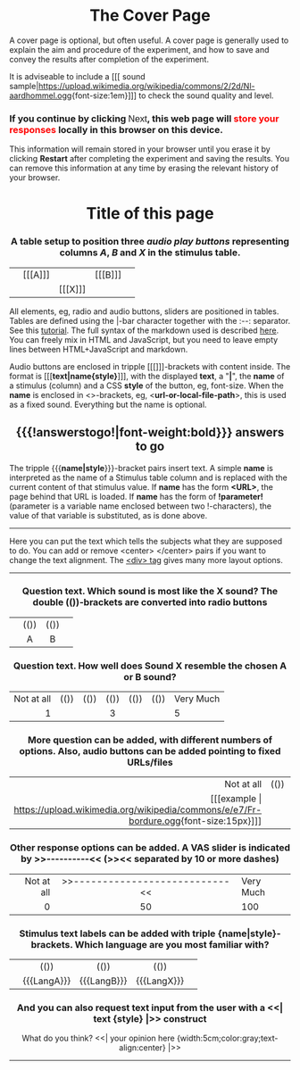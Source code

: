 [//comment]: # "Use the 'Start of coverpage' - 'End of coverpage' comments to insert a coverpage"
[//coverpage]: # "Start of coverpage"

<center>

# The Cover Page

</center>

A cover page is optional, but often useful. A cover page is generally used to explain the aim and procedure of the experiment, and how to save and convey the results after completion of the experiment.

It is adviseable to include a [[[ sound sample\|<https://upload.wikimedia.org/wikipedia/commons/2/2d/Nl-aardhommel.ogg>{font-size:1em}]]] to check the sound quality and level. 

### If you continue by clicking <span style="font-family: Arial, Helvetica, sans-serif;font-weight:normal;">Next</span>, this web page will  <span style="color:red;">store your responses</span> locally in this browser on this device. 

This information will remain stored in your browser until you erase it by clicking **Restart** after completing the experiment and saving the results. You can remove this information at any time by erasing the relevant history of your browser.

[//coverpage]: # "End of coverpage"

<center>

# Title of this page

### A table setup to position three *audio play buttons* representing columns *A*, *B* and *X* in the stimulus table.

|     |         |         |         |     |
| ---:| -------:|:-------:|:------- |:--- |
|     | [[[A]]] |         | [[[B]]] |     |
|     |         | [[[X]]] |         |     |

</center>

All elements, eg, radio and audio buttons, sliders are positioned in tables. 
Tables are defined using the \|-bar character together with the :--: separator. See this [tutorial](https://htmlmarkdown.com/syntax/markdown-tables/). The full syntax of the markdown used is described [here](https://markdown-it.github.io/). You can freely mix in HTML and JavaScript, but you need to leave empty lines between HTML+JavaScript and markdown.

Audio buttons are enclosed in tripple &#91;&#91;&#91;&#93;&#93;&#93;-brackets with content inside. The format is &#91;&#91;&#91;**text|name{style}**&#93;&#93;&#93;, 
with the displayed **text**, a "**\|**", the **name** of a stimulus (column) and a CSS **style** of the button, eg, font-size. When the **name** is enclosed in &lt;&gt;-brackets, eg, &lt;**url-or-local-file-path**&gt;, this is used as a fixed sound. Everything but the name is optional.

<center>

[//comment]: // "Start of No Change"

## {{{!answerstogo!|font-weight:bold}}} answers to go

[//comment]: // "End of No Change"

</center>

The tripple &#123;&#123;&#123;**name\|style**&#125;&#125;&#125;-bracket pairs insert text. A simple **name** is interpreted as the name of a Stimulus table column and is replaced with the current content of that stimulus value. If **name** has the form **&lt;URL&gt;**, the page behind that URL is loaded. If **name** has the form of **!parameter!** (parameter is a variable name enclosed between two !-characters), the value of that variable is substituted, as is done above.

---------------------------

Here you can put the text which tells the subjects what they are supposed to do. You can add or remove &lt;center&gt; &lt;/center&gt; pairs if you want to change the text alignment. The [&lt;div&gt; tag](https://elementor.com/blog/what-is-div-in-html/) gives many more layout options.

---------------------------

<center>

### Question text. Which sound is most like the X sound? The double &#40;&#40;&#41;&#41;-brackets are converted into radio buttons

|     |      |      |     |
| ---:|:----:|:----:|:--- |
|     | (()) | (()) |     |
|     | A    | B    |     |

### Question text. How well does Sound X resemble the chosen A or B sound?

|            |      |      |      |      |      |           |
| ----------:|:----:|:----:|:----:|:----:|:----:|:--------- |
| Not at all | (()) | (()) | (()) | (()) | (()) | Very Much |
| 1          |      |      | 3    |      |      | 5         |

### More question can be added, with different numbers of options. Also, audio buttons can be added pointing to fixed URLs/files

|                                                                                                       |      |      |      |                                                                                                           |      |      |      |                                                                                                        |
| -----------------------------------------------------------------------------------------------------:|:----:|:----:|:----:|:---------------------------------------------------------------------------------------------------------:|:----:|:----:|:----:|:------------------------------------------------------------------------------------------------------ |
| Not at all                                                                                            | (()) | (()) | (()) | (())                                                                                                      | (()) | (()) | (()) | Very Much                                                                                              |
| [[[example \| <https://upload.wikimedia.org/wikipedia/commons/e/e7/Fr-bordure.ogg>{font-size:15px}]]] |      |      |      | [[[equal \| <https://upload.wikimedia.org/wikipedia/commons/d/db/En-uk-illustrate.ogg>{font-size:15px}]]] |      |      |      | [[[example\| <https://upload.wikimedia.org/wikipedia/commons/6/62/De-Aluminium.ogg>{font-size:15px}]]] |

### Other response options can be added. A VAS slider is indicated by &gt;&gt;----------&lt;&lt; (&gt;&gt;&lt;&lt; separated by 10 or more dashes)

|            |                                 |           |
| ----------:|:-------------------------------:|:--------- |
| Not at all | >>---------------------------<< | Very Much |
| 0          | 50                              | 100       |

### Stimulus text labels can be added with triple {**name\|style**}-brackets. Which language are you most familiar with?

|     |             |             |             |     |
| ---:|:-----------:|:-----------:|:-----------:|:--- |
|     | (())        | (())        | (())        |     |
|     | {{{LangA}}} | {{{LangB}}} | {{{LangX}}} |     |

### And you can also request text input from the user with a &lt;&lt;\| text {style} \|&gt;&gt; construct

What do you think?  <<|  your opinion here {width:5cm;color:gray;text-align:center} |>>

</center>

---------------------------

[//comment]: # "These are internal parameters for the experiment and visible texts not in this Markdown"
[//comment]: # "----------"
[//parameter]: # "ExperimentAcronym:name_without_spaces"
[//parameter]: # "audioBaseURL:./Stimuli/"
[//parameter]: # "PracticeItems:4"
[//parameter]: # "ShuffleStimuli:true"
[//parameter]: # "RandomizeAB:false"
[//buttontext]: # "NextText:Next"
[//buttontext]: # "NextAlertText:Please listen to the recordings and answer the questions first"
[//buttontext]: # "ReadyText:Ready"
[//buttontext]: # "PlayText:Play"
[//buttontext]: # "RestartPageText:Restart"
[//buttontext]: # "SaveButtonText:Save Results"
[//buttontext]: # "SaveText:Please click XXSaveButtonTextXX and store the file"
[//tooltiptext]: # "ToolTipPlay:Play sound"
[//tooltiptext]: # "ToolTipNext:Go to next item"
[//tooltiptext]: # "ToolTipReady:Ready, please save results"
[//tooltiptext]: # "ToolTipRestart:Start a new experiment session"
[//tooltiptext]: # "ToolTipSave:Save the answer to a file"
[//comment]: # "----------"
[//comment]: # "These are stimuli for this experiment"
[//comment]: # "----------"
[//stimulus0]: # "A,B,X,LangA,LangB,LangX"
[//stimulus1]: # "https://upload.wikimedia.org/wikipedia/commons/6/62/De-Aluminium.ogg,https://upload.wikimedia.org/wikipedia/commons/e/e7/Fr-bordure.ogg,https://upload.wikimedia.org/wikipedia/commons/d/db/En-uk-illustrate.ogg,German (DE),French (FR),English (EN)"
[//stimulus1]: # "https://upload.wikimedia.org/wikipedia/commons/2/2d/Nl-aardhommel.ogg,https://upload.wikimedia.org/wikipedia/commons/8/8e/Or-ଅନୁଶୀଳନ.oga,https://upload.wikimedia.org/wikipedia/commons/d/da/L1188694-F1.oga,Dutch (NL),Oriya (OR),Arabic (AR)"
[//comment]: # "----------"
